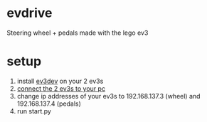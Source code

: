 # evdrive
Steering wheel + pedals made with the lego ev3

# setup
1. install [ev3dev](ev3dev.org) on your 2 ev3s
2. [connect the 2 ev3s to your pc](https://www.ev3dev.org/docs/networking)
4. change ip addresses of your ev3s to 192.168.137.3 (wheel) and 192.168.137.4 (pedals)
3. run start.py
